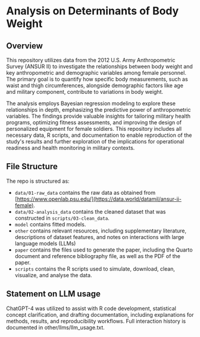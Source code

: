 # Analysis on Determinants of Body Weight

## Overview

This repository utilizes data from the 2012 U.S. Army Anthropometric Survey (ANSUR II) to investigate the relationships between body weight and key anthropometric and demographic variables among female personnel. The primary goal is to quantify how specific body measurements, such as waist and thigh circumferences, alongside demographic factors like age and military component, contribute to variations in body weight.

The analysis employs Bayesian regression modeling to explore these relationships in depth, emphasizing the predictive power of anthropometric variables. The findings provide valuable insights for tailoring military health programs, optimizing fitness assessments, and improving the design of personalized equipment for female soldiers. This repository includes all necessary data, R scripts, and documentation to enable reproduction of the study's results and further exploration of the implications for operational readiness and health monitoring in military contexts.


## File Structure

The repo is structured as:

-   `data/01-raw_data` contains the raw data as obtained from [https://www.openlab.psu.edu/](https://data.world/datamil/ansur-ii-female).
-   `data/02-analysis_data` contains the cleaned dataset that was constructed in `scripts/03-clean_data`.
-   `model` contains fitted models. 
-   `other` contains relevant resources, including supplementary literature, descriptions of dataset features, and notes on interactions with large language models (LLMs)
-   `paper` contains the files used to generate the paper, including the Quarto document and reference bibliography file, as well as the PDF of the paper. 
-   `scripts` contains the R scripts used to simulate, download, clean, visualize, and analyse the data.


## Statement on LLM usage

ChatGPT-4 was utilized to assist with R code development, statistical concept clarification, and drafting documentation, including explanations for methods, results, and reproducibility workflows. Full interaction history is documented in other/llms/llm_usage.txt.

